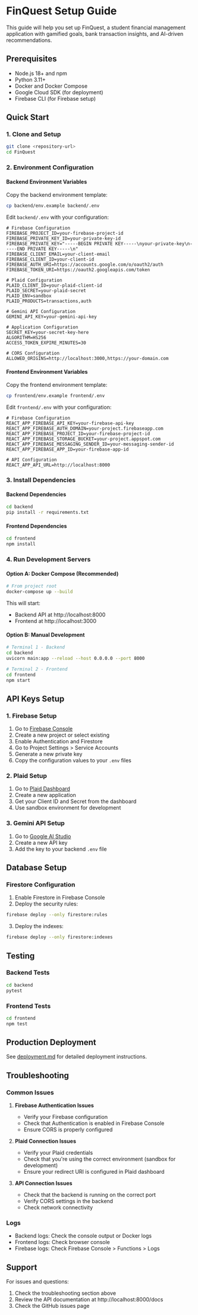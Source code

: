 # FinQuest Setup Guide

This guide will help you set up FinQuest, a student financial management application with gamified goals, bank transaction insights, and AI-driven recommendations.

## Prerequisites

- Node.js 18+ and npm
- Python 3.11+
- Docker and Docker Compose
- Google Cloud SDK (for deployment)
- Firebase CLI (for Firebase setup)

## Quick Start

### 1. Clone and Setup

```bash
git clone <repository-url>
cd FinQuest
```

### 2. Environment Configuration

#### Backend Environment Variables

Copy the backend environment template:
```bash
cp backend/env.example backend/.env
```

Edit `backend/.env` with your configuration:

```env
# Firebase Configuration
FIREBASE_PROJECT_ID=your-firebase-project-id
FIREBASE_PRIVATE_KEY_ID=your-private-key-id
FIREBASE_PRIVATE_KEY="-----BEGIN PRIVATE KEY-----\nyour-private-key\n-----END PRIVATE KEY-----\n"
FIREBASE_CLIENT_EMAIL=your-client-email
FIREBASE_CLIENT_ID=your-client-id
FIREBASE_AUTH_URI=https://accounts.google.com/o/oauth2/auth
FIREBASE_TOKEN_URI=https://oauth2.googleapis.com/token

# Plaid Configuration
PLAID_CLIENT_ID=your-plaid-client-id
PLAID_SECRET=your-plaid-secret
PLAID_ENV=sandbox
PLAID_PRODUCTS=transactions,auth

# Gemini API Configuration
GEMINI_API_KEY=your-gemini-api-key

# Application Configuration
SECRET_KEY=your-secret-key-here
ALGORITHM=HS256
ACCESS_TOKEN_EXPIRE_MINUTES=30

# CORS Configuration
ALLOWED_ORIGINS=http://localhost:3000,https://your-domain.com
```

#### Frontend Environment Variables

Copy the frontend environment template:
```bash
cp frontend/env.example frontend/.env
```

Edit `frontend/.env` with your configuration:

```env
# Firebase Configuration
REACT_APP_FIREBASE_API_KEY=your-firebase-api-key
REACT_APP_FIREBASE_AUTH_DOMAIN=your-project.firebaseapp.com
REACT_APP_FIREBASE_PROJECT_ID=your-firebase-project-id
REACT_APP_FIREBASE_STORAGE_BUCKET=your-project.appspot.com
REACT_APP_FIREBASE_MESSAGING_SENDER_ID=your-messaging-sender-id
REACT_APP_FIREBASE_APP_ID=your-firebase-app-id

# API Configuration
REACT_APP_API_URL=http://localhost:8000
```

### 3. Install Dependencies

#### Backend Dependencies
```bash
cd backend
pip install -r requirements.txt
```

#### Frontend Dependencies
```bash
cd frontend
npm install
```

### 4. Run Development Servers

#### Option A: Docker Compose (Recommended)
```bash
# From project root
docker-compose up --build
```

This will start:
- Backend API at http://localhost:8000
- Frontend at http://localhost:3000

#### Option B: Manual Development
```bash
# Terminal 1 - Backend
cd backend
uvicorn main:app --reload --host 0.0.0.0 --port 8000

# Terminal 2 - Frontend
cd frontend
npm start
```

## API Keys Setup

### 1. Firebase Setup

1. Go to [Firebase Console](https://console.firebase.google.com/)
2. Create a new project or select existing
3. Enable Authentication and Firestore
4. Go to Project Settings > Service Accounts
5. Generate a new private key
6. Copy the configuration values to your `.env` files

### 2. Plaid Setup

1. Go to [Plaid Dashboard](https://dashboard.plaid.com/)
2. Create a new application
3. Get your Client ID and Secret from the dashboard
4. Use sandbox environment for development

### 3. Gemini API Setup

1. Go to [Google AI Studio](https://makersuite.google.com/app/apikey)
2. Create a new API key
3. Add the key to your backend `.env` file

## Database Setup

### Firestore Configuration

1. Enable Firestore in Firebase Console
2. Deploy the security rules:
```bash
firebase deploy --only firestore:rules
```

3. Deploy the indexes:
```bash
firebase deploy --only firestore:indexes
```

## Testing

### Backend Tests
```bash
cd backend
pytest
```

### Frontend Tests
```bash
cd frontend
npm test
```

## Production Deployment

See [deployment.md](./deployment.md) for detailed deployment instructions.

## Troubleshooting

### Common Issues

1. **Firebase Authentication Issues**
   - Verify your Firebase configuration
   - Check that Authentication is enabled in Firebase Console
   - Ensure CORS is properly configured

2. **Plaid Connection Issues**
   - Verify your Plaid credentials
   - Check that you're using the correct environment (sandbox for development)
   - Ensure your redirect URI is configured in Plaid dashboard

3. **API Connection Issues**
   - Check that the backend is running on the correct port
   - Verify CORS settings in the backend
   - Check network connectivity

### Logs

- Backend logs: Check the console output or Docker logs
- Frontend logs: Check browser console
- Firebase logs: Check Firebase Console > Functions > Logs

## Support

For issues and questions:
1. Check the troubleshooting section above
2. Review the API documentation at http://localhost:8000/docs
3. Check the GitHub issues page
